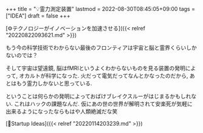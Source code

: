 +++
title = "💡霊力測定装置"
lastmod = 2022-08-30T08:45:05+09:00
tags = ["IDEA"]
draft = false
+++

[⚙テクノロジーがイノベーションを加速させる]({{< relref "20220822093621.md" >}})

もう今の科学技術でわからない最後のフロンティアは宇宙と脳と霊界くらいしかないのでは？

そして宇宙は望遠鏡, 脳はfMRIというよくわからないものを見る装置の発明によって, オカルトが科学になった. 火だって電気だってなんとかなったのだから, あとはもう霊力しかないと思っている.

ということは何らかの発明によっておばけブレイクスルーがはじまるかもしれない. これはハックの課題なんだ. 仮にあの世の世界が解明されて安楽死が気軽に出来るようになったならもはや人類絶滅だな笑

[🔬Startup Ideas]({{< relref "20220114203239.md" >}})
